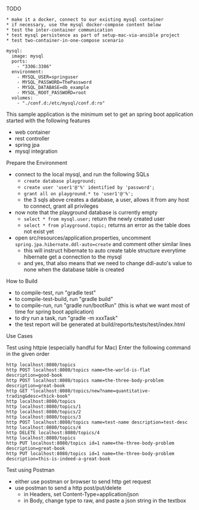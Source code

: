 TODO
```
* make it a docker, connect to our existing mysql container
* if necessary, use the mysql docker-compose content below
* test the inter-container communication
* test mysql persistence as part of setup-mac-via-ansible project
* test two-container-in-one-compose scenario

mysql:
  image: mysql
  ports:
    - "3306:3306"
  environment:
    - MYSQL_USER=springuser
    - MYSQL_PASSWORD=ThePassword
    - MYSQL_DATABASE=db_example
    - MYSQL_ROOT_PASSWORD=root
  volumes:
    - "./conf.d:/etc/mysql/conf.d:ro"
```


This sample application is the minimum set to get an spring boot application started with the following features
- web container
- rest controller
- spring jpa
- mysql integration


Prepare the Environment

* connect to the local mysql, and run the following SQLs
  * `create database playground;`
  * `create user 'user1'@'%' identified by 'password';`
  * `grant all on playground.* to 'user1'@'%';`
  * the 3 sqls above creates a database, a user, allows it from any host to connect, grant all privileges
* now note that the playground database is currently empty
  * `select * from mysql.user;` return the newly created user 
  * `select * from playground.topic;` returns an error as the table does not exist yet
* open src/resources/application.properties, uncomment `spring.jpa.hibernate.ddl-auto=create` and comment other similar lines
  * this will instruct hibernate to auto create table structure everytime hibernate get a connection to the mysql
  * and yes, that also means that we need to change ddl-auto's value to none when the database table is created


How to Build

* to compile-test, run "gradle test"
* to compile-test-build, run "gradle build"
* to compile-run, run "gradle run/bootRun" (this is what we want most of time for spring boot application)
* to dry run a task, run "gradle -m xxxTask"
* the test report will be generated at build/reports/tests/test/index.html


Use Cases

Test using httpie (especially handful for Mac)
Enter the following command in the given order
```
http localhost:8080/topics
http POST localhost:8080/topics name=the-world-is-flat description=good-book
http POST localhost:8080/topics name=the-three-body-problem description=great-book
http GET "localhost:8080/topics/new?name=quantitative-trading&desc=thick-book"
http localhost:8080/topics
http localhost:8080/topics/1
http localhost:8080/topics/2
http localhost:8080/topics/3
http POST localhost:8080/topics name=test-name description=test-desc
http localhost:8080/topics/4
http DELETE localhost:8080/topics/4
http localhost:8080/topics
http PUT localhost:8080/topics id=1 name=the-three-body-problem description=great-book
http PUT localhost:8080/topics id=1 name=the-three-body-problem description=this-is-indeed-a-great-book
```

Test using Postman
* either use postman or browser to send http get request
* use postman to send a http post/put/delete
  * in Headers, set Content-Type=application/json
  * in Body, change type to raw, and paste a json string in the textbox
